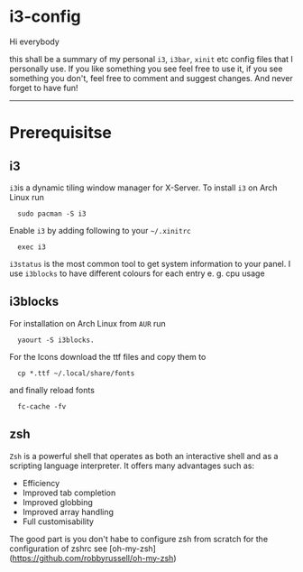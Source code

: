 # i3-config

Hi everybody

this shall be a summary of my personal `i3`, `i3bar`, `xinit` etc config files that I personally use.
If you like something you see feel free to use it, if you see something you don't, feel free to comment
and suggest changes. And never forget to have fun!

***

# Prerequisitse

## i3

`i3`is a dynamic tiling window manager for X-Server. To install `i3` on Arch Linux run
```shell
  sudo pacman -S i3
```
Enable `i3` by adding following to your `~/.xinitrc`
```shell
  exec i3
```

`i3status` is the most common tool to get system information to your panel. I use `i3blocks` to have different colours for each entry e. g. cpu usage

## i3blocks

For installation on Arch Linux from `AUR` run
```shell
  yaourt -S i3blocks.
```
For the Icons download the ttf files and copy them to
```shell
  cp *.ttf ~/.local/share/fonts
```
and finally reload fonts
```shell
  fc-cache -fv
```

## zsh

`Zsh` is a powerful shell that operates as both an interactive shell and as a scripting language interpreter. It offers many advantages such as:

- Efficiency
- Improved tab completion
- Improved globbing
- Improved array handling
- Full customisability

The good part is you don't habe to configure zsh from scratch for the configuration of zshrc see [oh-my-zsh] (https://github.com/robbyrussell/oh-my-zsh)
